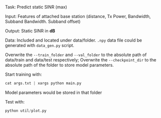 Task: Predict static SINR (max)

Input: Features of attached base station (distance, Tx Power, Bandwidth, Subband Bandwidth. Subband offset)

Output: Static SINR in **dB**

Data: Included and located under data/folder. `.npy` data file could be generated with `data_gen.py` script.

Overwrite the `--train_folder` and `--val_folder` to the absolute path of data/train and data/test respectively; Overwrite the `--checkpoint_dir` to the absolute path of the folder to store model parameters.

Start training with:

```python
cat args.txt | xargs python main.py
```

Model parameters would be stored in that folder

Test with:
```python
python util/plot.py
```